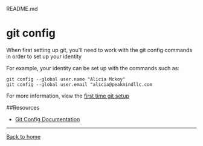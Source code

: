 README.md
# git config

When first setting up git, you'll need to work with the git config commands in order to set up your identity 

For example, your identity can be set up with the commands such as: 

```
git config --global user.name "Alicia Mckoy"
git config --global user.email "alicia@peakmindllc.com
```

For more information, view the [first time git setup](https://git-scm.com/book/en/v2/Getting-Started-First-Time-Git-Setup)

##Resources

- [Git Config Documentation](https://git-scm.com/docs/git-config)

---

[Back to home](../README.md)